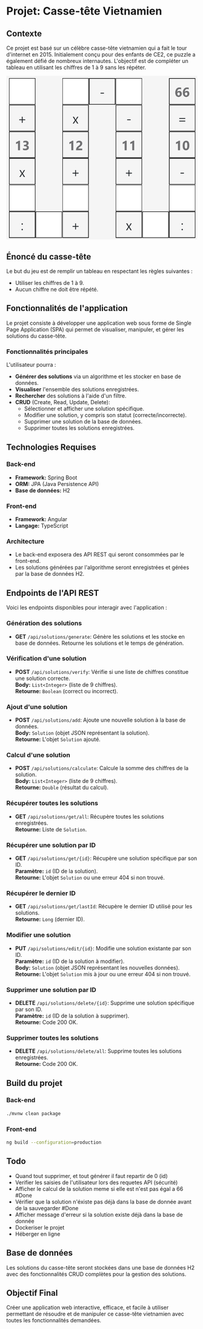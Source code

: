 # Projet: Casse-tête Vietnamien

## Contexte
Ce projet est basé sur un célèbre casse-tête vietnamien qui a fait le tour d'internet en 2015. Initialement conçu pour des enfants de CE2, ce puzzle a également défié de nombreux internautes. L'objectif est de compléter un tableau en utilisant les chiffres de 1 à 9 sans les répéter.

![Casse-tête Vietnamien](assets/casse-tete-viet.png)

## Énoncé du casse-tête
Le but du jeu est de remplir un tableau en respectant les règles suivantes :
- Utiliser les chiffres de 1 à 9.
- Aucun chiffre ne doit être répété.

## Fonctionnalités de l'application
Le projet consiste à développer une application web sous forme de Single Page Application (SPA) qui permet de visualiser, manipuler, et gérer les solutions du casse-tête.

### Fonctionnalités principales
L'utilisateur pourra :
- **Générer des solutions** via un algorithme et les stocker en base de données.
- **Visualiser** l'ensemble des solutions enregistrées.
- **Rechercher** des solutions à l'aide d'un filtre.
- **CRUD** (Create, Read, Update, Delete):
    - Sélectionner et afficher une solution spécifique.
    - Modifier une solution, y compris son statut (correcte/incorrecte).
    - Supprimer une solution de la base de données.
    - Supprimer toutes les solutions enregistrées.

## Technologies Requises
### Back-end
- **Framework:** Spring Boot
- **ORM:** JPA (Java Persistence API)
- **Base de données:** H2

### Front-end
- **Framework:** Angular
- **Langage:** TypeScript

### Architecture
- Le back-end exposera des API REST qui seront consommées par le front-end.
- Les solutions générées par l'algorithme seront enregistrées et gérées par la base de données H2.

## Endpoints de l'API REST
Voici les endpoints disponibles pour interagir avec l'application :

### **Génération des solutions**
- **GET** `/api/solutions/generate`: Génère les solutions et les stocke en base de données. Retourne les solutions et le temps de génération.

### **Vérification d'une solution**
- **POST** `/api/solutions/verify`: Vérifie si une liste de chiffres constitue une solution correcte.  
  **Body:** `List<Integer>` (liste de 9 chiffres).  
  **Retourne:** `Boolean` (correct ou incorrect).

### **Ajout d'une solution**
- **POST** `/api/solutions/add`: Ajoute une nouvelle solution à la base de données.  
  **Body:** `Solution` (objet JSON représentant la solution).  
  **Retourne:** L'objet `Solution` ajouté.

### **Calcul d'une solution**
- **POST** `/api/solutions/calculate`: Calcule la somme des chiffres de la solution.  
  **Body:** `List<Integer>` (liste de 9 chiffres).  
  **Retourne:** `Double` (résultat du calcul).

### **Récupérer toutes les solutions**
- **GET** `/api/solutions/get/all`: Récupère toutes les solutions enregistrées.  
  **Retourne:** Liste de `Solution`.

### **Récupérer une solution par ID**
- **GET** `/api/solutions/get/{id}`: Récupère une solution spécifique par son ID.  
  **Paramètre:** `id` (ID de la solution).  
  **Retourne:** L'objet `Solution` ou une erreur 404 si non trouvé.

### **Récupérer le dernier ID**
- **GET** `/api/solutions/get/lastId`: Récupère le dernier ID utilisé pour les solutions.  
  **Retourne:** `Long` (dernier ID).

### **Modifier une solution**
- **PUT** `/api/solutions/edit/{id}`: Modifie une solution existante par son ID.  
  **Paramètre:** `id` (ID de la solution à modifier).  
  **Body:** `Solution` (objet JSON représentant les nouvelles données).  
  **Retourne:** L'objet `Solution` mis à jour ou une erreur 404 si non trouvé.

### **Supprimer une solution par ID**
- **DELETE** `/api/solutions/delete/{id}`: Supprime une solution spécifique par son ID.  
  **Paramètre:** `id` (ID de la solution à supprimer).  
  **Retourne:** Code 200 OK.

### **Supprimer toutes les solutions**
- **DELETE** `/api/solutions/delete/all`: Supprime toutes les solutions enregistrées.  
  **Retourne:** Code 200 OK.

## Build du projet


### Back-end
```bash
./mvnw clean package
```
### Front-end
```bash
ng build --configuration=production
```
## Todo

- Quand tout supprimer, et tout générer il faut repartir de 0 (id)
- Verifier les saisies de l'utilisateur lors des requetes API (sécurité)
- Afficher le calcul de la solution meme si elle est n'est pas égal a 66 #Done
- Vérifier que la solution n'éxiste pas déjà dans la base de donnée avant de la sauvegarder #Done
- Afficher message d'erreur si la solution existe déjà dans la base de donnée
- Dockeriser le projet
- Héberger en ligne


## Base de données
Les solutions du casse-tête seront stockées dans une base de données H2 avec des fonctionnalités CRUD complètes pour la gestion des solutions.

## Objectif Final
Créer une application web interactive, efficace, et facile à utiliser permettant de résoudre et de manipuler ce casse-tête vietnamien avec toutes les fonctionnalités demandées.
